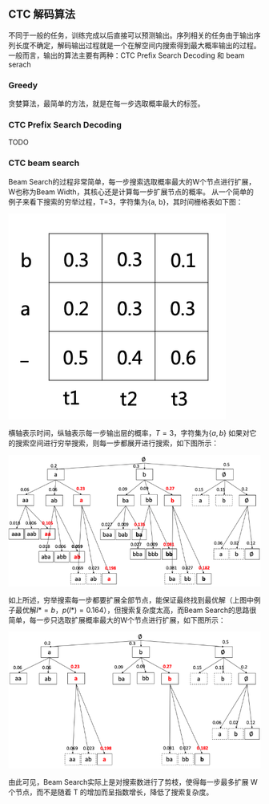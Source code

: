 ## CTC 解码算法

不同于一般的任务，训练完成以后直接可以预测输出。序列相关的任务由于输出序列长度不确定，解码输出过程就是一个在解空间内搜索得到最大概率输出的过程。一般而言，输出的算法主要有两种：CTC Prefix Search Decoding 和 beam serach

### Greedy

贪婪算法，最简单的方法，就是在每一步选取概率最大的标签。

### CTC Prefix Search Decoding

TODO

### CTC beam search

Beam Search的过程非常简单，每一步搜索选取概率最大的W个节点进行扩展，W也称为Beam Width，其核心还是计算每一步扩展节点的概率。
从一个简单的例子来看下搜索的穷举过程，T=3，字符集为{a, b}，其时间栅格表如下图：

![](images/t01.png)

横轴表示时间，纵轴表示每一步输出层的概率，$T=3$，字符集为$\{a, b\}$
如果对它的搜索空间进行穷举搜索，则每一步都展开进行搜索，如下图所示：

![](images/bstree.png)

如上所述，穷举搜索每一步都要扩展全部节点，能保证最终找到最优解（上图中例子最优解$l*=b，p(l*)=0.164$），但搜索复杂度太高，而Beam Search的思路很简单，每一步只选取扩展概率最大的W个节点进行扩展，如下图所示：

![](images/new_bstree2.png)

由此可见，Beam Search实际上是对搜索数进行了剪枝，使得每一步最多扩展 W 个节点，而不是随着 T 的增加而呈指数增长，降低了搜索复杂度。
